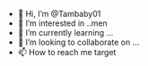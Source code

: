 - 👋 Hi, I’m @Tambaby01
- 👀 I’m interested in ..men
- 🌱 I’m currently learning ...
- 💞️ I’m looking to collaborate on ...
- 📫 How to reach me target 

<!---
Tambaby01/Tambaby01 is a ✨ special ✨ repository because its `README.md` (this file) appears on your GitHub profile.
You can click the Preview link to take a look at your changes.
--->
